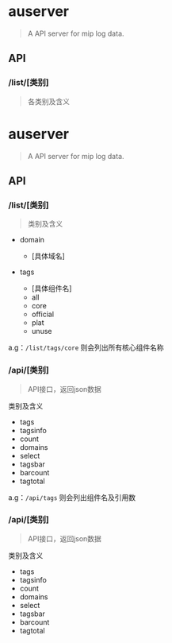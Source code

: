 # auserver

> A API server for mip log data.

## API

### /list/[类别]
> 各类别及含义


# auserver

> A API server for mip log data.

## API

### /list/[类别]
> 类别及含义

- domain
    - [具体域名]

- tags
    - [具体组件名]
    - all
    - core
    - official
    - plat
    - unuse

a.g：`/list/tags/core` 则会列出所有核心组件名称

### /api/[类别]
> API接口，返回json数据

类别及含义
- tags
- tagsinfo
- count
- domains
- select
- tagsbar
- barcount
- tagtotal

a.g：`/api/tags` 则会列出组件名及引用数

### /api/[类别]
> API接口，返回json数据

类别及含义
- tags
- tagsinfo
- count
- domains
- select
- tagsbar
- barcount
- tagtotal
